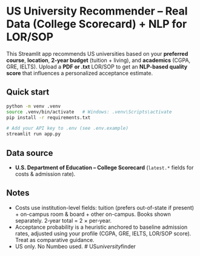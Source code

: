 # US University Recommender – Real Data (College Scorecard) + NLP for LOR/SOP

This Streamlit app recommends US universities based on your **preferred course**, **location**, **2‑year budget** (tuition + living), and **academics** (CGPA, GRE, IELTS). 
Upload a **PDF or .txt** LOR/SOP to get an **NLP-based quality score** that influences a personalized acceptance estimate.

## Quick start
```bash
python -m venv .venv
source .venv/bin/activate   # Windows: .venv\Scripts\activate
pip install -r requirements.txt

# Add your API key to .env (see .env.example)
streamlit run app.py
```

## Data source
- **U.S. Department of Education – College Scorecard** (`latest.*` fields for costs & admission rate).

## Notes
- Costs use institution-level fields: tuition (prefers out-of-state if present) + on-campus room & board + other on-campus. Books shown separately. 2‑year total = 2 × per‑year.
- Acceptance probability is a heuristic anchored to baseline admission rates, adjusted using your profile (CGPA, GRE, IELTS, LOR/SOP score). Treat as comparative guidance.
- US only. No Numbeo used.
#   U S _ u n i v e r s i t y _ f i n d e r  
 